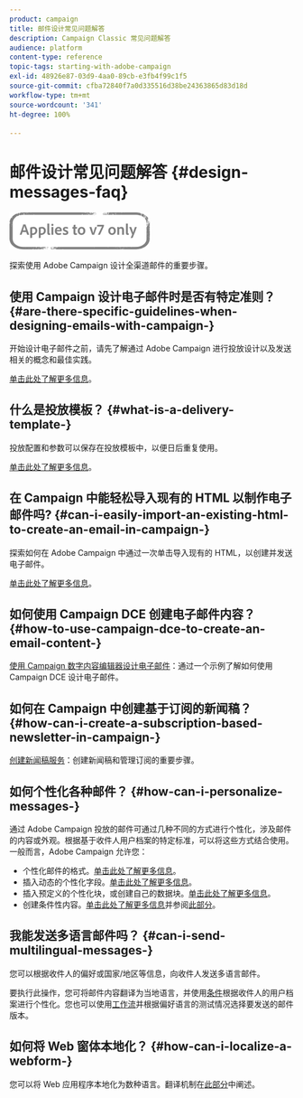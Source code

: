 ```yaml
---
product: campaign
title: 邮件设计常见问题解答
description: Campaign Classic 常见问题解答
audience: platform
content-type: reference
topic-tags: starting-with-adobe-campaign
exl-id: 48926e87-03d9-4aa0-89cb-e3fb4f99c1f5
source-git-commit: cfba72840f7a0d335516d38be24363865d83d18d
workflow-type: tm+mt
source-wordcount: '341'
ht-degree: 100%

---
```


# 邮件设计常见问题解答 {#design-messages-faq}

![](../../assets/v7-only.svg)

探索使用 Adobe Campaign 设计全渠道邮件的重要步骤。

## 使用 Campaign 设计电子邮件时是否有特定准则？ {#are-there-specific-guidelines-when-designing-emails-with-campaign-}

开始设计电子邮件之前，请先了解通过 Adobe Campaign 进行投放设计以及发送相关的概念和最佳实践。

[单击此处了解更多信息](../../delivery/using/delivery-best-practices.md)。

## 什么是投放模板？ {#what-is-a-delivery-template-}

投放配置和参数可以保存在投放模板中，以便日后重复使用。

[单击此处了解更多信息](../../delivery/using/about-templates.md)。

## 在 Campaign 中能轻松导入现有的 HTML 以制作电子邮件吗? {#can-i-easily-import-an-existing-html-to-create-an-email-in-campaign-}

探索如何在 Adobe Campaign 中通过一次单击导入现有的 HTML，以创建并发送电子邮件。

[单击此处了解更多信息](../../delivery/using/defining-the-email-content.md#message-content)。

## 如何使用 Campaign DCE 创建电子邮件内容？ {#how-to-use-campaign-dce-to-create-an-email-content-}

[使用 Campaign 数字内容编辑器设计电子邮件](../../web/using/use-case--creating-an-email-delivery.md)：通过一个示例了解如何使用 Campaign DCE 设计电子邮件。

## 如何在 Campaign 中创建基于订阅的新闻稿？ {#how-can-i-create-a-subscription-based-newsletter-in-campaign-}

[创建新闻稿服务](../../delivery/using/managing-subscriptions.md)：创建新闻稿和管理订阅的重要步骤。

## 如何个性化各种邮件？ {#how-can-i-personalize-messages-}

通过 Adobe Campaign 投放的邮件可通过几种不同的方式进行个性化，涉及邮件的内容或外观。根据基于收件人用户档案的特定标准，可以将这些方式结合使用。一般而言，Adobe Campaign 允许您：

* 个性化邮件的格式。[单击此处了解更多信息](../../delivery/using/defining-the-email-content.md#message-content)。
* 插入动态的个性化字段。[单击此处了解更多信息](../../delivery/using/personalization-fields.md)。
* 插入预定义的个性化块，或创建自己的数据块。[单击此处了解更多信息](../../delivery/using/personalization-blocks.md)。
* 创建条件性内容。[单击此处了解更多信息](../../delivery/using/conditional-content.md)并参阅[此部分](../../delivery/using/conditional-content.md)。

## 我能发送多语言邮件吗？ {#can-i-send-multilingual-messages-}

您可以根据收件人的偏好或国家/地区等信息，向收件人发送多语言邮件。

要执行此操作，您可将邮件内容翻译为当地语言，并使用[条件](../../delivery/using/conditional-content.md)根据收件人的用户档案进行个性化。您也可以使用[工作流](../../workflow/using/split.md)并根据偏好语言的测试情况选择要发送的邮件版本。

## 如何将 Web 窗体本地化？ {#how-can-i-localize-a-webform-}

您可以将 Web 应用程序本地化为数种语言。翻译机制在[此部分](../../web/using/translating-a-web-form.md)中阐述。
